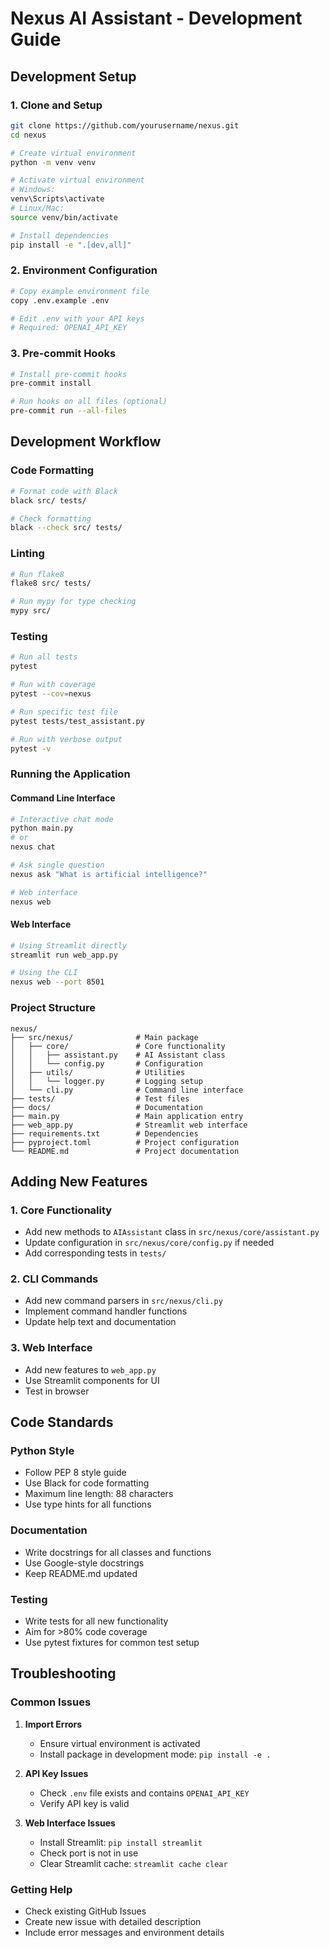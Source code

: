 # Nexus AI Assistant - Development Guide

## Development Setup

### 1. Clone and Setup
```bash
git clone https://github.com/yourusername/nexus.git
cd nexus

# Create virtual environment
python -m venv venv

# Activate virtual environment
# Windows:
venv\Scripts\activate
# Linux/Mac:
source venv/bin/activate

# Install dependencies
pip install -e ".[dev,all]"
```

### 2. Environment Configuration
```bash
# Copy example environment file
copy .env.example .env

# Edit .env with your API keys
# Required: OPENAI_API_KEY
```

### 3. Pre-commit Hooks
```bash
# Install pre-commit hooks
pre-commit install

# Run hooks on all files (optional)
pre-commit run --all-files
```

## Development Workflow

### Code Formatting
```bash
# Format code with Black
black src/ tests/

# Check formatting
black --check src/ tests/
```

### Linting
```bash
# Run flake8
flake8 src/ tests/

# Run mypy for type checking
mypy src/
```

### Testing
```bash
# Run all tests
pytest

# Run with coverage
pytest --cov=nexus

# Run specific test file
pytest tests/test_assistant.py

# Run with verbose output
pytest -v
```

### Running the Application

#### Command Line Interface
```bash
# Interactive chat mode
python main.py
# or
nexus chat

# Ask single question
nexus ask "What is artificial intelligence?"

# Web interface
nexus web
```

#### Web Interface
```bash
# Using Streamlit directly
streamlit run web_app.py

# Using the CLI
nexus web --port 8501
```

### Project Structure
```
nexus/
├── src/nexus/              # Main package
│   ├── core/               # Core functionality
│   │   ├── assistant.py    # AI Assistant class
│   │   └── config.py       # Configuration
│   ├── utils/              # Utilities
│   │   └── logger.py       # Logging setup
│   └── cli.py              # Command line interface
├── tests/                  # Test files
├── docs/                   # Documentation
├── main.py                 # Main application entry
├── web_app.py              # Streamlit web interface
├── requirements.txt        # Dependencies
├── pyproject.toml          # Project configuration
└── README.md               # Project documentation
```

## Adding New Features

### 1. Core Functionality
- Add new methods to `AIAssistant` class in `src/nexus/core/assistant.py`
- Update configuration in `src/nexus/core/config.py` if needed
- Add corresponding tests in `tests/`

### 2. CLI Commands
- Add new command parsers in `src/nexus/cli.py`
- Implement command handler functions
- Update help text and documentation

### 3. Web Interface
- Add new features to `web_app.py`
- Use Streamlit components for UI
- Test in browser

## Code Standards

### Python Style
- Follow PEP 8 style guide
- Use Black for code formatting
- Maximum line length: 88 characters
- Use type hints for all functions

### Documentation
- Write docstrings for all classes and functions
- Use Google-style docstrings
- Keep README.md updated

### Testing
- Write tests for all new functionality
- Aim for >80% code coverage
- Use pytest fixtures for common test setup

## Troubleshooting

### Common Issues

1. **Import Errors**
   - Ensure virtual environment is activated
   - Install package in development mode: `pip install -e .`

2. **API Key Issues**
   - Check `.env` file exists and contains `OPENAI_API_KEY`
   - Verify API key is valid

3. **Web Interface Issues**
   - Install Streamlit: `pip install streamlit`
   - Check port is not in use
   - Clear Streamlit cache: `streamlit cache clear`

### Getting Help
- Check existing GitHub Issues
- Create new issue with detailed description
- Include error messages and environment details
